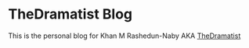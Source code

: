 # TheDramatist Blog

This is the personal blog for Khan M Rashedun-Naby AKA [TheDramatist](http://rnaby.github.io)
